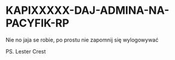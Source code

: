 # KAPIXXXXX-DAJ-ADMINA-NA-PACYFIK-RP

Nie no jaja se robie, po prostu nie zapomnij się wylogowywać


PS. Lester Crest
